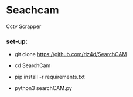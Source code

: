 # Seachcam
Cctv Scrapper
<h3> set-up: </h3>

* git clone https://github.com/riz4d/SearchCAM

* cd SearchCam

* pip install -r requirements.txt

* python3 searchCAM.py

